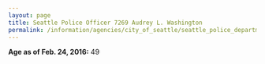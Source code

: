```yaml
---
layout: page
title: Seattle Police Officer 7269 Audrey L. Washington
permalink: /information/agencies/city_of_seattle/seattle_police_department/copbook/7269/
---
```


**Age as of Feb. 24, 2016:** 49

